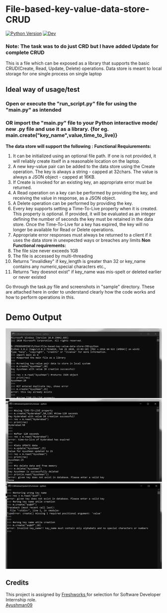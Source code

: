 # File-based-key-value-data-store-CRUD
[![Python Version](https://img.shields.io/badge/python-3.8.2-brightgreen.svg)](https://python.org)  [![Dev](https://img.shields.io/badge/Ayushman's-Build-yellowgreen)](https://github.com/Ayushman09)<br>

### Note: The task was to do just CRD but I have added Update for complete CRUD
This is a file which can be exposed as a library that supports the basic CRUD(Create, Read, Update, Delete) operations.
Data store is meant to local storage for one single process on single laptop

## Ideal way of usage/test
### Open or execute the "run_script.py" file for using the "main.py" as intended
### OR import the "main.py" file to your Python interactive mode/ new .py file and use it as a library. {for eg. main.create("key_name",value,time_to_live)}

<b>The data store will support the following :</b>
<b>Functional Requiurements:</b> 
1. It can be initialized using an optional file path. If one is not provided, it will reliably create itself in a reasonable location on the laptop.
2. A new key-value pair can be added to the data store using the Create operation. The key is always a string - capped at 32chars. The value is always a JSON object - capped at 16KB.
3. If Create is invoked for an existing key, an appropriate error must be returned.
4. A Read operation on a key can be performed by providing the key, and receiving the 
value in response, as a JSON object.
5. A Delete operation can be performed by providing the key.
6. Every key supports setting a Time-To-Live property when it is created. This property is optional. If provided, it will be evaluated as an integer defining the number of seconds the key must be retained in the data store. Once the Time-To-Live for a key has expired, the key will no longer be available for Read or Delete operations.
7. Appropriate error responses must always be returned to a client if it uses the data store in unexpected ways or breaches any limits
<b>Non Functional requirements:</b>
1. The file size never exceeds 1GB
2. The file is accessed by multi-threading
3. Returns "invalidkey" if key_length is greater than 32 or key_name contains any numeric,special characters etc.,
4. Returns "key doesnot exist" if key_name was mis-spelt or deleted earlier or never existed

Go through the task.py file and screenshots in "sample" directory. These are attached here in order to understand clearly how 
the code works and how to perform operations in this. 

# Demo Output
<img src = 'https://github.com/Ayushman09/file-based-key-value-data-store-CRD/blob/main/Sample/sample1.jpg' width=''/> </br>
<img src = 'https://github.com/Ayushman09/file-based-key-value-data-store-CRD/blob/main/Sample/sample2.jpg' width=''/> </br>
<img src = 'https://github.com/Ayushman09/file-based-key-value-data-store-CRD/blob/main/Sample/sample3.jpg' width=''/> </br>


## Credits
This project is assigned by <a href="freshworks.com"> Freshworks </a> for selection for Software Developer Internship role. </br>
[Ayushman09](https://www.github.com/Ayushman09)

